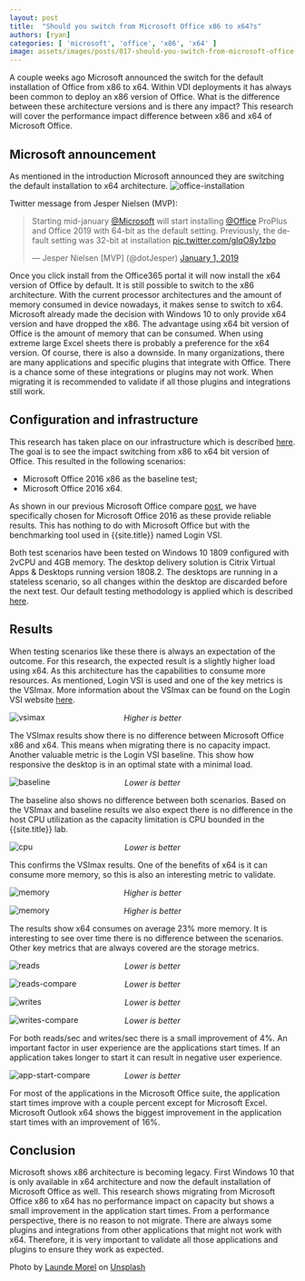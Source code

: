 ```yaml
---
layout: post
title:  "Should you switch from Microsoft Office x86 to x64?s"
authors: [ryan]
categories: [ 'microsoft', 'office', 'x86', 'x64' ]
image: assets/images/posts/017-should-you-switch-from-microsoft-office-x86-to-x64/017-office-x86-to-x64-feature-image.png
---
```

A couple weeks ago Microsoft announced the switch for the default installation of Office from x86 to x64. Within VDI deployments it has always been common to deploy an x86 version of Office. What is the difference between these architecture versions and is there any impact? This research will cover the performance impact difference between x86 and x64 of Microsoft Office.

## Microsoft announcement
As mentioned in the introduction Microsoft announced they are switching the default installation to x64 architecture.
![office-installation]({{site.baseurl}}/assets/images/posts/010-performance-difference-between-user-profiles/017-office-x86-x64-default-installation-settings-microsoft.png)

Twitter message from Jesper Nielsen (MVP):

<blockquote class="twitter-tweet"><p lang="en" dir="ltr">Starting mid-january <a href="https://twitter.com/Microsoft?ref_src=twsrc%5Etfw">@Microsoft</a> will start installing <a href="https://twitter.com/Office?ref_src=twsrc%5Etfw">@Office</a> ProPlus and Office 2019 with 64-bit as the default setting. Previously, the default setting was 32-bit at installation <a href="https://t.co/gIqO8y1zbo">pic.twitter.com/gIqO8y1zbo</a></p>&mdash; Jesper Nielsen [MVP] (@dotJesper) <a href="https://twitter.com/dotJesper/status/1080128173537480705?ref_src=twsrc%5Etfw">January 1, 2019</a></blockquote> <script async src="https://platform.twitter.com/widgets.js" charset="utf-8"></script>

Once you click install from the Office365 portal it will now install the x64 version of Office by default. It is still possible to switch to the x86 architecture. With the current processor architectures and the amount of memory consumed in device nowadays, it makes sense to switch to x64. Microsoft already made the decision with Windows 10 to only provide x64 version and have dropped the x86.
The advantage using x64 bit version of Office is the amount of memory that can be consumed. When using extreme large Excel sheets there is probably a preference for the x64 version. Of course, there is also a downside. In many organizations, there are many applications and specific plugins that integrate with Office. There is a chance some of these integrations or plugins may not work. When migrating it is recommended to validate if all those plugins and integrations still work.

## Configuration and infrastructure
This research has taken place on our infrastructure which is described [here]({{site.baseurl}}/architecture-and-hardware-setup-overview-2018/). The goal is to see the impact switching from x86 to x64 bit version of Office. This resulted in the following scenarios:

  * Microsoft Office 2016 x86 as the baseline test;
  * Microsoft Office 2016 x64.

As shown in our previous Microsoft Office compare [post]({{site.baseurl}}/office-2019-performance-impact/), we have specifically chosen for Microsoft Office 2016 as these provide reliable results. This has nothing to do with Microsoft Office but with the benchmarking tool used in {{site.title}} named Login VSI.

Both test scenarios have been tested on Windows 10 1809 configured with 2vCPU and 4GB memory. The desktop delivery solution is Citrix Virtual Apps & Desktops running version 1808.2. The desktops are running in a stateless scenario, so all changes within the desktop are discarded before the next test.
Our default testing methodology is applied which is described [here]({{site.baseurl}}/insight-in-the-testing-methodology/).

## Results
When testing scenarios like these there is always an expectation of the outcome. For this research, the expected result is a slightly higher load using x64. As this architecture has the capabilities to consume more resources.
As mentioned, Login VSI is used and one of the key metrics is the VSImax. More information about the VSImax can be found on the Login VSI website [here](https://www.loginvsi.com/blog-alias/login-vsi/481-calculating-maximum-virtual-desktop-capacity-vsimax-explained).

![vsimax]({{site.baseurl}}/assets/images/posts/017-should-you-switch-from-microsoft-office-x86-to-x64/017-office-x86-x64-vsimax.png)
<p align="center" style="margin-top: -30px;" >
  <i>Higher is better</i>
</p>

The VSImax results show there is no difference between Microsoft Office x86 and x64. This means when migrating there is no capacity impact.
Another valuable metric is the Login VSI baseline. This show how responsive the desktop is in an optimal state with a minimal load.

![baseline]({{site.baseurl}}/assets/images/posts/017-should-you-switch-from-microsoft-office-x86-to-x64/017-office-x86-x64-baseline.png)
<p align="center" style="margin-top: -30px;" >
  <i>Lower is better</i>
</p>

The baseline also shows no difference between both scenarios. Based on the VSImax and baseline results we also expect there is no difference in the host CPU utilization as the capacity limitation is CPU bounded in the {{site.title}} lab.

![cpu]({{site.baseurl}}/assets/images/posts/017-should-you-switch-from-microsoft-office-x86-to-x64/017-office-x86-x64-host-cpu-util.png)
<p align="center" style="margin-top: -30px;" >
  <i>Lower is better</i>
</p>

This confirms the VSImax results. One of the benefits of x64 is it can consume more memory, so this is also an interesting metric to validate.

![memory]({{site.baseurl}}/assets/images/posts/017-should-you-switch-from-microsoft-office-x86-to-x64/017-office-x86-x64-host-free-mem.png)
<p align="center" style="margin-top: -30px;" >
  <i>Higher is better</i>
</p>

![memory]({{site.baseurl}}/assets/images/posts/017-should-you-switch-from-microsoft-office-x86-to-x64/017-office-x86-x64-host-free-mem-compare.png)
<p align="center" style="margin-top: -30px;" >
  <i>Higher is better</i>
</p>

The results show x64 consumes on average 23% more memory. It is interesting to see over time there is no difference between the scenarios. Other key metrics that are always covered are the storage metrics.

![reads]({{site.baseurl}}/assets/images/posts/017-should-you-switch-from-microsoft-office-x86-to-x64/017-office-x86-x64-host-reads.png)
<p align="center" style="margin-top: -30px;" >
  <i>Lower is better</i>
</p>

![reads-compare]({{site.baseurl}}/assets/images/posts/017-should-you-switch-from-microsoft-office-x86-to-x64/017-office-x86-x64-host-reads-compare.png)
<p align="center" style="margin-top: -30px;" >
  <i>Lower is better</i>
</p>

![writes]({{site.baseurl}}/assets/images/posts/017-should-you-switch-from-microsoft-office-x86-to-x64/017-office-x86-x64-host-writes.png)
<p align="center" style="margin-top: -30px;" >
  <i>Lower is better</i>
</p>

![writes-compare]({{site.baseurl}}/assets/images/posts/017-should-you-switch-from-microsoft-office-x86-to-x64/017-office-x86-x64-host-writes-compare.png)
<p align="center" style="margin-top: -30px;" >
  <i>Lower is better</i>
</p>

For both reads/sec and writes/sec there is a small improvement of 4%.
An important factor in user experience are the applications start times. If an application takes longer to start it can result in negative user experience.

![app-start-compare]({{site.baseurl}}/assets/images/posts/017-should-you-switch-from-microsoft-office-x86-to-x64/017-office-x86-x64-appstarts.png)
<p align="center" style="margin-top: -30px;" >
  <i>Lower is better</i>
</p>

For most of the applications in the Microsoft Office suite, the application start times improve with a couple percent except for Microsoft Excel.
Microsoft Outlook x64 shows the biggest improvement in the application start times with an improvement of 16%.

## Conclusion
Microsoft shows x86 architecture is becoming legacy. First Windows 10 that is only available in x64 architecture and now the default installation of Microsoft Office as well. This research shows migrating from Microsoft Office x86 to x64 has no performance impact on capacity but shows a small improvement in the application start times. From a performance perspective, there is no reason to not migrate. There are always some plugins and integrations from other applications that might not work with x64. Therefore, it is very important to validate all those applications and plugins to ensure they work as expected.

Photo by [Launde Morel](https://unsplash.com/photos/KzzrxritpVk?utm_source=unsplash&utm_medium=referral&utm_content=creditCopyText) on [Unsplash](https://unsplash.com/?utm_source=unsplash&utm_medium=referral&utm_content=creditCopyText)
